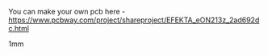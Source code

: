 You can make your own pcb here - https://www.pcbway.com/project/shareproject/EFEKTA_eON213z_2ad692dc.html

1mm
